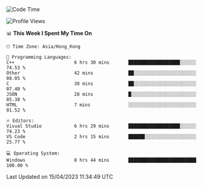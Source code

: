 <!--START_SECTION:waka-->
![Code Time](http://img.shields.io/badge/Code%20Time-50%20hrs%2037%20mins-blue)

![Profile Views](http://img.shields.io/badge/Profile%20Views-1-blue)

📊 **This Week I Spent My Time On** 

```text
🕑︎ Time Zone: Asia/Hong_Kong

💬 Programming Languages: 
C++                      6 hrs 30 mins       ███████████████████░░░░░░   74.53 % 
Other                    42 mins             ██░░░░░░░░░░░░░░░░░░░░░░░   08.05 % 
C                        38 mins             ██░░░░░░░░░░░░░░░░░░░░░░░   07.40 % 
JSON                     28 mins             █░░░░░░░░░░░░░░░░░░░░░░░░   05.38 % 
HTML                     7 mins              ░░░░░░░░░░░░░░░░░░░░░░░░░   01.52 % 

🔥 Editors: 
Visual Studio            6 hrs 29 mins       ███████████████████░░░░░░   74.23 % 
VS Code                  2 hrs 15 mins       ██████░░░░░░░░░░░░░░░░░░░   25.77 % 

💻 Operating System: 
Windows                  8 hrs 44 mins       █████████████████████████   100.00 % 
```


 Last Updated on 15/04/2023 11:34:49 UTC
<!--END_SECTION:waka-->
